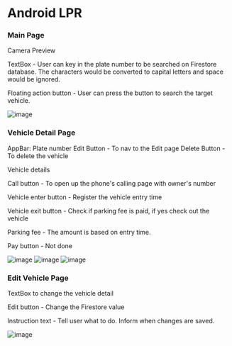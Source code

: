 # Android LPR

### Main Page

Camera Preview

TextBox - User can key in the plate number to be searched on Firestore database. The characters would be converted to capital letters and space would be ignored.

Floating action button - User can press the button to search the target vehicle.

![image](https://raw.githubusercontent.com/JiazhenC/FYP_project/master/Screenshot%20Images/Main%20Page.png)

### Vehicle Detail Page

AppBar: Plate number
        Edit Button - To nav to the Edit page
        Delete Button - To delete the vehicle
        
Vehicle details

Call button - To open up the phone's calling page with owner's number

Vehicle enter button - Register the vehicle entry time

Vehicle exit button - Check if parking fee is paid, if yes check out the vehicle

Parking fee - The amount is based on entry time.

Pay button - Not done

![image](https://raw.githubusercontent.com/JiazhenC/FYP_project/master/Screenshot%20Images/Vehicle_Detail_Page.png)
![image](https://raw.githubusercontent.com/JiazhenC/FYP_project/master/Screenshot%20Images/Delete_Vehicle.png)
![image](https://raw.githubusercontent.com/JiazhenC/FYP_project/master/Screenshot%20Images/Phone%20Call.png)

### Edit Vehicle Page

TextBox to change the vehicle detail

Edit button - Change the Firestore value

Instruction text - Tell user what to do. Inform when changes are saved.

![image](https://raw.githubusercontent.com/JiazhenC/FYP_project/master/Screenshot%20Images/Edit_Vehicle_Page.png)
